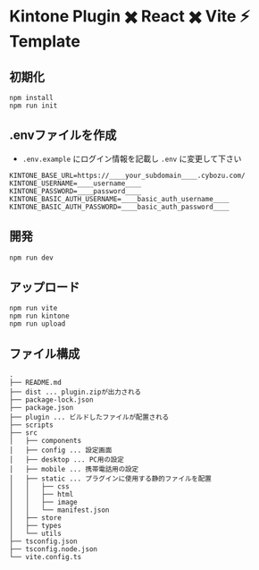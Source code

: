 # Kintone Plugin ✖️ React ✖️ Vite ⚡️ Template

## 初期化

```
npm install
npm run init
```

## .envファイルを作成

- `.env.example` にログイン情報を記載し `.env` に変更して下さい

```
KINTONE_BASE_URL=https://____your_subdomain____.cybozu.com/
KINTONE_USERNAME=____username____
KINTONE_PASSWORD=____password____
KINTONE_BASIC_AUTH_USERNAME=____basic_auth_username____
KINTONE_BASIC_AUTH_PASSWORD=____basic_auth_password____
```

## 開発

```
npm run dev
```

## アップロード

```
npm run vite
npm run kintone
npm run upload
```

## ファイル構成

```
.
├── README.md
├── dist ... plugin.zipが出力される
├── package-lock.json
├── package.json
├── plugin ... ビルドしたファイルが配置される
├── scripts
├── src
│   ├── components
│   ├── config ... 設定画面
│   ├── desktop ... PC用の設定
│   ├── mobile ... 携帯電話用の設定
│   ├── static ... プラグインに使用する静的ファイルを配置
│   │   ├── css
│   │   ├── html
│   │   ├── image
│   │   └── manifest.json
│   ├── store
│   ├── types
│   └── utils
├── tsconfig.json
├── tsconfig.node.json
└── vite.config.ts
```
